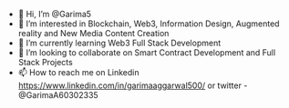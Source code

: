 - 👋 Hi, I’m @Garima5
- 👀 I’m interested in Blockchain, Web3, Information Design, Augmented reality and New Media Content Creation
- 🌱 I’m currently learning Web3 Full Stack Development
- 💞️ I’m looking to collaborate on Smart Contract Development and Full Stack Projects
- 📫 How to reach me on Linkedin https://www.linkedin.com/in/garimaaggarwal500/ or twitter - @GarimaA60302335

<!---
Garima5/Garima5 is a ✨ special ✨ repository because its `README.md` (this file) appears on your GitHub profile.
You can click the Preview link to take a look at your changes.
--->

